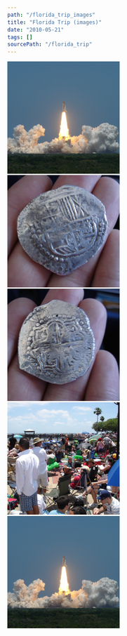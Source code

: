 ```yaml
---
path: "/florida_trip_images"
title: "Florida Trip (images)"
date: "2010-05-21"
tags: []
sourcePath: "/florida_trip"
---
```


 ![dsc02355_0.jpg_hexagon.jpeg](dsc02355_0.jpg_hexagon.jpeg) ![dsc03820.jpg_hexagon.jpeg](dsc03820.jpg_hexagon.jpeg) ![dsc03819.jpg_hexagon.jpeg](dsc03819.jpg_hexagon.jpeg) ![dsc03845.jpg_hexagon.jpeg](dsc03845.jpg_hexagon.jpeg) ![dsc02355.jpg_hexagon.jpeg](dsc02355.jpg_hexagon.jpeg)